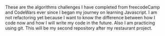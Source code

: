 These are the algorithms challenges I have completed from freecodeCamp and CodeWars ever since I began my journey on learning Javascript. I am not refactoring yet because I want to know the difference between how I code now and how I will write my code in the future. Also I am practicing using git. This will be my second repository after my restaurant project.